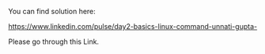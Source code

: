 You can find solution here:

https://www.linkedin.com/pulse/day2-basics-linux-command-unnati-gupta-

Please go through this Link.
